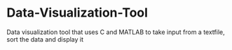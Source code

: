 # Data-Visualization-Tool
Data visualization tool that uses C and MATLAB to take input from a textfile, sort the data and display it
